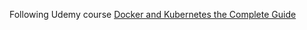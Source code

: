Following Udemy course [Docker and Kubernetes the Complete Guide](https://www.udemy.com/docker-and-kubernetes-the-complete-guide)
